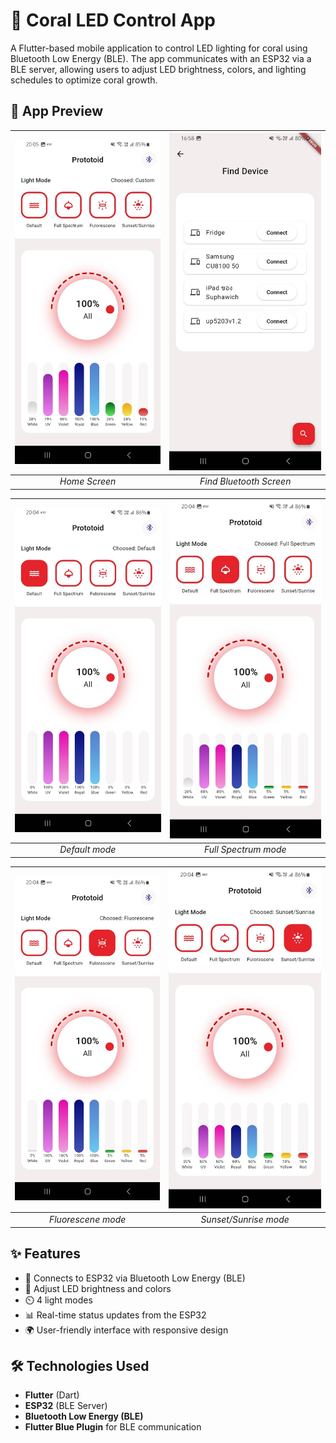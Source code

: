 # 🌊 Coral LED Control App

A Flutter-based mobile application to control LED lighting for coral using Bluetooth Low Energy (BLE). The app communicates with an ESP32 via a BLE server, allowing users to adjust LED brightness, colors, and lighting schedules to optimize coral growth.

## 📸 App Preview
| ![Home Screen](https://raw.githubusercontent.com/7uicy/flutter-coral-light-control-app/refs/heads/master/48124_0.jpg) | ![Find Bluetooth Screen](https://github.com/7uicy/flutter-coral-light-control-app/blob/master/48100_0.jpg?raw=true) |
|:--------------------------------------:|:--------------------------------------:|
| *Home Screen* | *Find Bluetooth Screen* |

| ![Default mode](https://raw.githubusercontent.com/7uicy/flutter-coral-light-control-app/refs/heads/master/48120_0.jpg) | ![Full Spectrum mode](https://github.com/7uicy/flutter-coral-light-control-app/blob/master/48121_0.jpg?raw=true) |
|:--------------------------------------:|:--------------------------------------:|
| *Default mode* | *Full Spectrum mode* |

| ![Fluorescene mode](https://raw.githubusercontent.com/7uicy/flutter-coral-light-control-app/refs/heads/master/48122_0.jpg) | ![Sunset/Sunrise mode](https://github.com/7uicy/flutter-coral-light-control-app/blob/master/48123_0.jpg?raw=true) |
|:--------------------------------------:|:--------------------------------------:|
| *Fluorescene mode* | *Sunset/Sunrise mode* |
 

## ✨ Features
- 🔵 Connects to ESP32 via Bluetooth Low Energy (BLE)
- 🎨 Adjust LED brightness and colors
- ⏲️ 4 light modes 
- 📊 Real-time status updates from the ESP32
- 🌍 User-friendly interface with responsive design

## 🛠️ Technologies Used
- **Flutter** (Dart)
- **ESP32** (BLE Server)
- **Bluetooth Low Energy (BLE)**
- **Flutter Blue Plugin** for BLE communication
